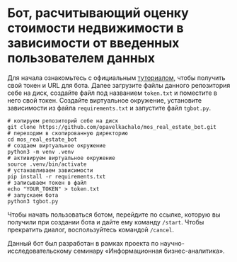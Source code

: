 # Бот, расчитывающий оценку стоимости недвижимости в зависимости от введенных пользователем данных

Для начала ознакомьтесь с официальным [туториалом](https://core.telegram.org/bots/tutorial), чтобы получить свой токен и URL для бота. Далее загрузите файлы данного репозитория себе на диск, создайте файл под названием `token.txt` и поместите в него свой токен. Создайте виртуальное окружение, установите зависимости из файла `requirements.txt` и запустите файл `tgbot.py`.

```
# копируем репозиторий себе на диск
git clone https://github.com/opavelkachalo/mos_real_estate_bot.git
# переходим в скопированную директорию
cd mos_real_estate_bot
# создаем виртуальное окружение
python3 -m venv .venv
# активируем виртуальное окружение
source .venv/bin/activate
# устанавливаем зависимости
pip install -r requirements.txt
# записываем токен в файл
echo "YOUR_TOKEN" > token.txt
# запускаем бота
python3 tgbot.py
```

Чтобы начать пользоваться ботом, перейдите по ссылке, которую вы получили при создании бота и дайте ему команду `/start`. Чтобы прекратить диалог, воспользуйтесь командой `/cancel`.

Данный бот был разработан в рамках проекта по научно-исследовательскому семинару «Информационная бизнес-аналитика».
